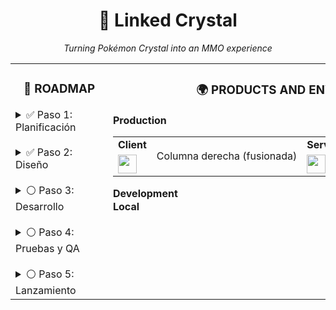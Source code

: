 <h1 align="center">💎 Linked Crystal</h1>
<p align="center"><em>Turning Pokémon Crystal into an MMO experience</em></p>

<table>
  <tr>
    <td valign="top">
      <h3 align="center">🚀 ROADMAP</h3>
      <img src="https://via.placeholder.com/400x1/FFFFFF/FFFFFF" alt="" width="140" height="1">
      <br>
      <details>
        <summary>✅ Paso 1: Planificación</summary>
        Definir objetivos y alcance del proyecto.  
        Reunir recursos y establecer cronograma.
      </details>
      <br>
      <details>
        <summary>✅ Paso 2: Diseño</summary>
        Crear diagramas, wireframes y especificaciones técnicas.
      </details>
      <br>
      <details>
        <summary>⚪ Paso 3: Desarrollo</summary>
        Implementar funcionalidades principales y pruebas iniciales.
      </details>
      <br>
      <details>
        <summary>⚪ Paso 4: Pruebas y QA</summary>
        Realizar pruebas exhaustivas y corrección de errores.
      </details>
      <br>
      <details>
        <summary>⚪ Paso 5: Lanzamiento</summary>
        Despliegue a producción y documentación final.
      </details>
    </td>
    <td valign="top">
      <h3 align="center">🌍 PRODUCTS AND ENVIRONMENTS</h3>    
      <img src="https://via.placeholder.com/400x1/FFFFFF/FFFFFF" alt="" width="600" height="1"><br>
      <b>Production</b><br>
        <table>
            <tr>
              <td><b>Client</b></td>
              <td rowspan="2">Columna derecha (fusionada)</td>
              <td><b>Server</b></td>
            </tr>
            <tr>
                <td>
                  <code><img height="30" src="https://img.shields.io/badge/Python-FFD43B?style=for-the-badge&logo=python&logoColor=blue"></code>
                </td>
                <td>
                  <code><img height="30" src="https://img.shields.io/badge/Python-FFD43B?style=for-the-badge&logo=python&logoColor=blue"></code>
                </td>
            </tr>
        </table>
      <img src="https://via.placeholder.com/400x1/FFFFFF/FFFFFF" alt="" width="600" height="1"><br>
      <b>Development</b>
      <img src="https://via.placeholder.com/400x1/FFFFFF/FFFFFF" alt="" width="600" height="1"><br>
      <b>Local</b>
      <img src="https://via.placeholder.com/400x1/FFFFFF/FFFFFF" alt="" width="600" height="1"><br>
      <br>
    </td>
    
  </tr>
</table>
